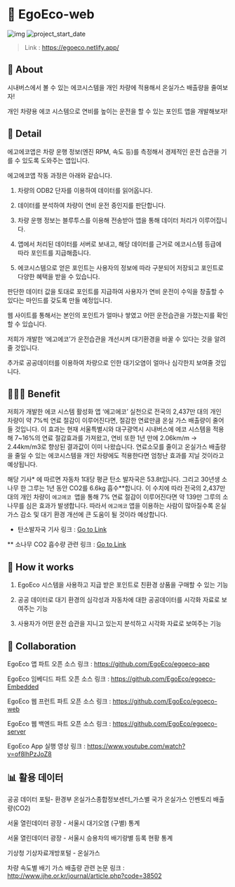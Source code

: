 # 🚗 EgoEco-web

![img](https://img.shields.io/badge/Front--orange) ![project_start_date](https://img.shields.io/badge/Project%20Start%20Date-2021--05--13-informational.svg)

> Link : https://egoeco.netlify.app/


## 📑 About

시내버스에서 볼 수 있는 에코시스템을 개인 차량에 적용해서 온실가스 배출량을 줄여보자!

개인 차량용 에코 시스템으로 연비를 높이는 운전을 할 수 있는 포인트 앱을 개발해보자!

## 📕 Detail

에고에코앱은 차량 운행 정보(엔진 RPM, 속도 등)를 측정해서 경제적인 운전 습관을 기를 수 있도록 도와주는 앱입니다.



에고에코앱 작동 과정은 아래와 같습니다.



1. 차량의 ODB2 단자를 이용하여 데이터를 읽어옵니다.

2. 데이터를 분석하여 차량이 연비 운전 중인지를 판단합니다.

3. 차량 운행 정보는 블루투스를 이용해 전송받아 앱을 통해 데이터 처리가 이루어집니다.

4. 앱에서 처리된 데이터를 서버로 보내고, 해당 데이터를 근거로 에코시스템 등급에 따라 포인트를 지급해줍니다.

4. 에코시스템으로 얻은 포인트는 사용자의 정보에 따라 구분되어 저장되고 포인트로 다양한 혜택을 받을 수 있습니다.



판단한 데이터 값을 토대로 포인트를 지급하여 사용자가 연비 운전이 수익을 창출할 수 있다는 마인드를 갖도록 만들 예정입니다.

웹 사이트를 통해서는 본인의 포인트가 얼마나 쌓였고 어떤 운전습관을 가졌는지를 확인할 수 있습니다.

저희가 개발한 ‘에고에코’가 운전습관을 개선시켜 대기환경을 바꿀 수 있다는 것을 알려줄 것입니다.

추가로 공공데이터를 이용하여 차량으로 인한 대기오염이 얼마나 심각한지 보여줄 것입니다.

## 👨‍👧‍👧 Benefit

저희가 개발한 에코 시스템 활성화 앱 ‘에고에코’ 실천으로 전국의 2,437만 대의 개인 차량이 약 7%씩 연료 절감이 이루어진다면, 절감한 연료만큼 온실 가스 배출량이 줄어들 것입니다. 이 효과는 현재 서울특별시와 대구광역시 시내버스에 에코 시스템을 적용해 7~16%의 연료 절감효과를 가져왔고, 연비 또한 1년 만에 2.06km/m -> 2.44km/m3로 향상된 결과값이 이미 나왔습니다. 연료소모를 줄이고 온실가스 배출량을 줄일 수 있는 에코시스템을 개인 차량에도 적용한다면 엄청난 효과를 지닐 것이라고 예상됩니다.



해당 기사* 에 따르면 자동차 1대당 평균 탄소 발자국은 53.8t입니다. 그리고 30년생 소나무 한 그루는 1년 동안 CO2를 6.6kg 흡수**합니다. 이 수치에 따라 전국의 2,437만 대의 개인 차량이 `에고에코 `앱을 통해 7% 연료 절감이 이루어진다면 약 139만 그루의 소나무를 심은 효과가 발생합니다. 따라서 `에고에코` 앱을 이용하는 사람이 많아질수록 온실 가스  감소 및 대기 환경 개선에 큰 도움이 될 것이라 예상합니다.



* 탄소발자국 기사 링크 : [Go to Link](https://www.mk.co.kr/news/world/view/2019/09/717844/)

** 소나무 CO2 흡수량 관련 링크 : [Go to Link](https://www.lafent.com/inews/news_view.html?news_id=108276)

## 💪 How it works

1. EgoEco 시스템을 사용하고 지급 받은 포인트로 친환경 상품을 구매할 수 있는 기능 
   

2. 공공 데이터로 대기 환경의 심각성과 자동차에 대한 공공데이터를 시각화 자료로 보여주는 기능


3. 사용자가 어떤 운전 습관을 지니고 있는지 분석하고 시각화 자료로 보여주는 기능

## 👏 Collaboration

EgoEco 앱 파트 오픈 소스 링크 : https://github.com/EgoEco/egoeco-app



EgoEco 임베디드 파트 오픈 소스 링크 : https://github.com/EgoEco/egoeco-Embedded



EgoEco 웹 프런트 파트 오픈 소스 링크 : https://github.com/EgoEco/egoeco-web



EgoEco 웹 백엔드 파트 오픈 소스 링크 : https://github.com/EgoEco/egoeco-server



EgoEco App 실행 영상 링크 : https://www.youtube.com/watch?v=of8lhPzJoZ8


## 📊 활용 데이터

공공 데이터 포털- 환경부 온실가스종합정보센터_가스별 국가 온실가스 인벤토리 배출량(CO2)

서울 열린데이터 광장 - 서울시 대기오염 (구별) 통계

서울 열린데이터 광장 - 서울시 승용차의 배기량별 등록 현황 통계

기상청 기상자료개방포털 - 온실가스

차량 속도별 배기 가스 배출량 관련 논문 링크 : http://www.ijhe.or.kr/journal/article.php?code=38502
